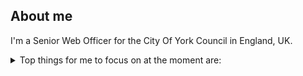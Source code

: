 ## About me

I'm a Senior Web Officer for the City Of York Council in England, UK.


<details>
 
<summary>Top things for me to focus on at the moment are:</summary>
| Rank | Languages |
|-----:|-----------|
|     1| Symfony   |
|     2| Twig      |
|     3| PHP       |
|     4| JSON      |

</details>
